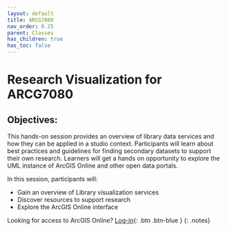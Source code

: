 ```yaml
---
layout: default
title: ARCG7080
nav_order: 0.25
parent: Classes
has_children: true
has_toc: false
---
```

# Research Visualization for ARCG7080

## Objectives:

This hands-on session provides an overview of library data services and how they can be applied in a studio context. Participants will learn about best practices and guidelines for finding secondary datasets to support their own research. Learners will get a hands on opportunity to explore the UML instance of ArcGIS Online and other open data portals.  

In this session, participants will:  
- Gain an overview of Library visualization services  
- Discover resources to support research   
- Explore the ArcGIS Online interface  


Looking for access to ArcGIS Online? [Log-in](https://univmb.maps.arcgis.com/){: .btn .btn-blue }
{: .notes}  